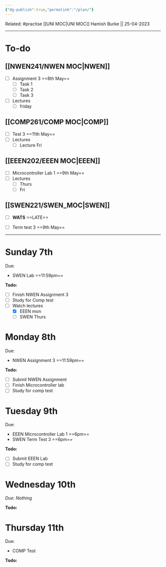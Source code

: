 ```yaml
---
{"dg-publish":true,"permalink":"/plan/"}
---
```


Related: #practise 
[[UNI MOC\|UNI MOC]]
Hamish Burke || 25-04-2023
***

# To-do

## [[NWEN241/NWEN MOC\|NWEN]]

- [ ] Assignment 3 ==8th May==
	- [ ] Task 1
	- [ ] Task 2
	- [ ] Task 3
- [ ] Lectures
	- [ ] friday

## [[COMP261/COMP MOC\|COMP]]

- [ ] Test 3 ==11th May==
- [ ] Lectures
	- [ ] Lecture Fri

## [[EEEN202/EEEN MOC\|EEEN]]

- [ ] Microcontroller Lab 1 ==9th May==
- [ ] Lectures
	- [ ] Thurs
	- [ ] Fri

## [[SWEN221/SWEN_MOC\|SWEN]]

- [ ] **WATS** ==LATE==
- [ ] Term test 3 ==9th May==



***

# Sunday 7th

Due:
- SWEN Lab ==11:59pm==

**Todo:**
- [ ] Finish NWEN Assignment 3
- [ ] Study for Comp test
- [ ] Watch lectures
	- [x] EEEN mon
	- [ ] SWEN Thurs

# Monday 8th

Due: 
- NWEN Assignment 3 ==11:59pm==

**Todo:**
- [ ] Submit NWEN Assignment
- [ ] Finish Microcontroller lab
- [ ] Study for comp test

# Tuesday 9th

Due: 
- EEEN Microcontroller Lab 1 ==6pm==
- SWEN Term Test 3 ==6pm==

**Todo:**
- [ ] Submit EEEN Lab
- [ ] Study for comp test

# Wednesday 10th

*Due: Nothing*

**Todo:**

# Thursday 11th

Due: 
- COMP Test 

**Todo:**


